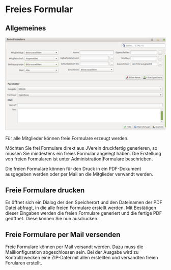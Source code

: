 # Freies Formular

## Allgemeines

![](../assets/freiesformular.png)

Für alle Mitglieder können freie Formulare erzeugt werden.

Möchten Sie frei Formulare direkt aus JVerein druckfertig generieren, so müssen Sie mindestens ein freies Formular angelegt haben. Die Erstellung von freien Formularen ist unter Administration\|Formulare beschrieben.

Die freien Formulare können für den Druck in ein PDF-Dokument ausgegeben werden oder per Mail an die Mitglieder verwandt werden.

## Freie Formulare drucken

Es öffnet sich ein Dialog der den Speicherort und den Dateinamen der PDF Datei abfragt, in die alle freien Formulare erstellt werden. Mit Bestätigen dieser Eingaben werden die freien Formulare generiert und die fertige PDF geöffnet. Diese können Sie nun ausdrucken.

## Freie Formulare per Mail versenden

Freie Formulare können per Mail versandt werden. Dazu muss die Mailkonfiguration abgeschlossen sein. Bei der Ausgabe wird zu Kontrollzwecken eine ZIP-Datei mit allen erstellten und versandten freien Forularen erstellt.

